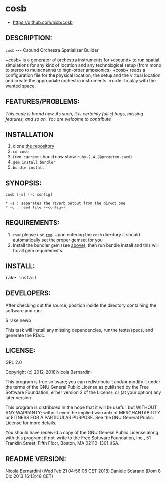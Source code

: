 # cosb

* https://github.com/nicb/cosb

## DESCRIPTION:

`cosb` --- Csound Orchestra Spatializer Builder

+cosb+ is a generator of  orchestra  instruments  for  +csound+  to  run
spatial simulations for any kind of location and any technological setup
(from mono to stereo to multichannel to high-order ambisonics). +cosb+ reads
a configuration file for the physical location, the setup and the virtual
location and create the appropriate orchestra instruments in order to
play with the wanted space.

## FEATURES/PROBLEMS:

*This code is brand new. As such, it is certainly full of bugs, missing
features, and so on. You are welcome to contribute.*

## INSTALLATION

1. clone [the repository](https://github.com/nicb/cosb)
1. `cd cosb`
1. (`rvm current` should now show `ruby-2.4.2@prometeo-sacd`)
1. `gem install bundler`
1. `bundle install`

## SYNOPSIS:

  `cosb [-s] [-c config]`

	* -s : separates the reverb output from the direct one
	* -c : read file +<config>+

## REQUIREMENTS:

1. `rvm`: please use [`rvm`](https://rvm.io). Upon entering the `cosb`
   directory it should automatically set the proper gemset for you
1. Install the bundler gem (see [above](#INSTALLATION)), then run bundle install and this will fix all gem requirements.

## INSTALL:

<tt>rake install</tt>

## DEVELOPERS:

After checking out the source, position inside the directory containing the software and run:

  $ rake newb

This task will install any missing dependencies, run the tests/specs,
and generate the RDoc.

## LICENSE:

GPL 2.0

Copyright (c) 2012-2018 Nicola Bernardini

This program is free software; you can redistribute it and/or modify
it under the terms of the GNU General Public License as published by
the Free Software Foundation; either version 2 of the License, or
(at your option) any later version.

This program is distributed in the hope that it will be useful,
but WITHOUT ANY WARRANTY; without even the implied warranty of
MERCHANTABILITY or FITNESS FOR A PARTICULAR PURPOSE.  See the
GNU General Public License for more details.

You should have received a copy of the GNU General Public License along
with this program; if not, write to the Free Software Foundation, Inc.,
51 Franklin Street, Fifth Floor, Boston, MA 02110-1301 USA.

## README VERSION:

Nicola Bernardini (Wed Feb 21 04:56:06 CET 2018)
Daniele Scarano (Dom  8 Dic 2013 16:13:48 CET)
